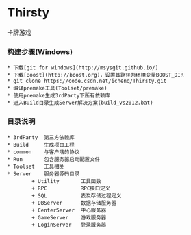 Thirsty
=======
卡牌游戏



### 构建步骤(Windows)
    * 下载[git for windows](http://msysgit.github.io/)	
	* 下载[Boost](http://boost.org)，设置其路径为环境变量BOOST_DIR    
    * git clone https://code.csdn.net/ichenq/Thirsty.git
	* 编译premake工具(Toolset/premake)
	* 使用premake生成3rdParty下所有依赖库
	* 进入Build目录生成Server解决方案(build_vs2012.bat)
	
	
### 目录说明
	* 3rdParty	第三方依赖库
	* Build		生成项目工程
	* common	与客户端的协议
    * Run		包含服务器启动配置文件
    * Toolset   工具相关
	* Server	服务器源码目录
            + Utility       工具函数
            + RPC           RPC接口定义
            + SQL           表及存储过程定义
            + DBServer      数据存储服务器
            + CenterServer  中心服务器
            + GameServer    游戏服务器
            + LoginServer   登录服务器

	